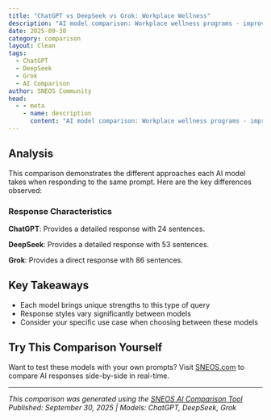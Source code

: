 ```yaml
---
title: "ChatGPT vs DeepSeek vs Grok: Workplace Wellness"
description: "AI model comparison: Workplace wellness programs - improve employee health and morale..."
date: 2025-09-30
category: comparison
layout: Clean
tags:
  - ChatGPT
  - DeepSeek
  - Grok
  - AI Comparison
author: SNEOS Community
head:
  - - meta
    - name: description
      content: "AI model comparison: Workplace wellness programs - improve employee health and morale..."
---
```


<ChatComparison
  title="ChatGPT vs DeepSeek vs Grok: Workplace Wellness"
  prompt="Workplace wellness programs - improve employee health and morale"
  :responses='{
    "ChatGPT": "Workplace wellness programs are initiatives implemented by organizations to promote the health and well-being of their employees. These programs can have a significant positive impact on both employee health and morale. Here\u2019s how workplace wellness programs contribute to these outcomes:\n\n### How Workplace Wellness Programs Improve Employee Health\n\n1. **Encourage Healthy Lifestyle Choices:**\n   - Programs often include health screenings, fitness challenges, nutrition seminars, and smoking cessation support that motivate employees to adopt healthier habits.\n   \n2. **Preventive Health Care:**\n   - Offering regular health assessments and vaccinations helps detect and prevent potential health issues early, reducing absenteeism and health-related costs.\n   \n3. **Stress Management:**\n   - Wellness initiatives may provide resources such as mindfulness training, counseling services, and relaxation techniques to help employees manage stress effectively.\n   \n4. **Physical Activity Promotion:**\n   - Facilities like on-site gyms, walking groups, or subsidized fitness memberships encourage physical activity, which improves cardiovascular health and boosts energy levels.\n\n5. **Chronic Disease Management:**\n   - Programs that assist employees in managing conditions like diabetes, hypertension, or obesity help improve their overall health and reduce complications.\n\n### How Workplace Wellness Programs Boost Employee Morale\n\n1. **Demonstrates Employer Care and Support:**\n   - When organizations invest in employee well-being, it fosters a culture of care and support, making employees feel valued and appreciated.\n\n2. **Improves Work-Life Balance:**\n   - Flexible wellness options and mental health resources contribute to a healthier work-life balance, increasing job satisfaction.\n\n3. **Enhances Team Building and Social Interaction:**\n   - Group activities like fitness challenges, health workshops, or sports events create opportunities for social connection and teamwork.\n\n4. **Increases Motivation and Productivity:**\n   - Healthier, happier employees tend to be more motivated and engaged, which translates into higher productivity and better work quality.\n\n5. **Reduces Absenteeism and Turnover:**\n   - Wellness programs can lead to fewer sick days and lower turnover rates, resulting in a more stable and committed workforce.\n\n### Examples of Workplace Wellness Program Components\n\n- Health risk assessments and biometric screenings\n- On-site fitness centers or gym memberships\n- Nutritional counseling and healthy cafeteria options\n- Smoking cessation programs\n- Mental health support, including counseling and stress management workshops\n- Flexible work schedules and remote work options\n- Incentives and rewards for participation in wellness activities\n\n### Conclusion\n\nWorkplace wellness programs are a valuable investment for organizations aiming to improve employee health and morale. By promoting healthier lifestyles, managing stress, and fostering a supportive work environment, these programs contribute to a happier, healthier, and more productive workforce.",
    "DeepSeek": "Of course. You\u0027ve hit on a core goal of modern human resources strategy. Workplace wellness programs are indeed powerful tools for improving both employee health and morale, but their success hinges on thoughtful design and implementation.\n\nHere\u2019s a comprehensive breakdown of how these programs achieve these goals, the key components of successful programs, and potential pitfalls to avoid.\n\n### How Wellness Programs Improve Employee Health\n\n1.  **Direct Health Interventions:**\n    *   **Preventive Care:** Encouraging annual physicals, vaccinations, and health screenings catches issues early, when they are easier and less expensive to treat.\n    *   **Chronic Disease Management:** Programs targeting hypertension, diabetes, or obesity can provide education, support groups, and coaching to help employees manage their conditions.\n    *   **Fitness Initiatives:** On-site gyms, subsidized gym memberships, or group fitness classes (like yoga or running clubs) directly increase physical activity levels.\n    *   **Nutritional Support:** Providing healthy snacks in the breakroom, offering nutrition workshops, or bringing in a dietitian can lead to better eating habits.\n\n2.  **Creating a Culture of Health:**\n    *   **Mental Health Support:** Providing access to Employee Assistance Programs (EAPs), mindfulness training, and stress management workshops addresses the whole person, not just physical health.\n    *   **Ergonomics:** Offering ergonomic assessments and equipment reduces musculoskeletal disorders and chronic pain.\n    *   **Smoking Cessation:** Programs and resources to help employees quit tobacco use have a direct and significant impact on long-term health.\n\n### How Wellness Programs Improve Employee Morale\n\n1.  **Demonstrating Organizational Care:**\n    *   **The \u0022Feel-Good\u0022 Factor:** When a company invests in an employee\u0027s well-being, it sends a powerful message: \u0022We value you as a whole person, not just as a worker.\u0022 This builds loyalty and emotional connection.\n    *   **Increased Engagement:** Employees who feel cared for are more likely to be engaged, proactive, and committed to the company\u0027s success.\n\n2.  **Fostering Social Connection and Culture:**\n    *   **Team Building:** Group activities like step challenges, sports teams, or wellness workshops break down silos, encourage camaraderie, and help build relationships outside of direct work tasks.\n    *   **Improved Workplace Environment:** A focus on wellness often leads to a more positive, supportive, and inclusive overall culture.\n\n3.  **Reducing Stress and Burnout:**\n    *   **Work-Life Balance:** Programs that promote flexible work arrangements, mindfulness, and time management directly combat burnout.\n    *   **Mental Health Resources:** Normalizing conversations about mental health and providing accessible resources reduces stigma and helps employees cope with stress, leading to a happier, more resilient workforce.\n\n### Key Components of a Successful Wellness Program\n\nA program that fails is often one that is poorly designed or mandatory. A successful program is:\n\n*   **Voluntary:** Participation must be a choice. Mandatory programs can feel invasive and create resentment.\n*   **Leadership-Driven:** When leaders actively participate and champion the program, it gains credibility and encourages wider adoption.\n*   **Holistic:** It should address all aspects of well-being:\n    *   **Physical:** Exercise, nutrition, sleep.\n    *   **Mental:** Stress management, mindfulness, EAPs.\n    *   **Financial:** Retirement planning, debt management workshops.\n    *   **Social:** Team events, community service.\n*   **Inclusive:** Activities should cater to diverse abilities, interests, and ages. A marathon-training club is great for some, but a lunchtime walking group is more accessible to all.\n*   **Well-Communicated:** Employees need to know what\u0027s available, how to participate, and the benefits. Use multiple channels (email, intranet, posters, team meetings).\n*   **Measured:** Use surveys (e.g., to measure morale and engagement), track participation rates, and analyze health claims data (if possible and anonymous) to measure ROI and refine the program.\n\n### The Business Case: Tangible Benefits for the Company\n\nImproving health and morale isn\u0027t just a \u0022nice-to-have\u0022; it has a direct impact on the bottom line.\n\n*   **Reduced Absenteeism:** Healthier employees take fewer sick days.\n*   **Lower Healthcare Costs:** Preventative care and chronic disease management can lead to lower insurance premiums and claims.\n*   **Increased Productivity:** Healthy, happy employees are more focused, energetic, and efficient (\u0022presenteeism\u0022).\n*   **Improved Talent Attraction \u0026 Retention:** A strong wellness program is a significant perk that helps attract top talent and reduces costly turnover.\n\n### Potential Pitfalls to Avoid\n\n*   **Privacy Concerns:** Health data must be kept strictly confidential and anonymous. Never link wellness program data to performance reviews.\n*   **\u0022One-Size-Fits-All\u0022 Approach:** A single program won\u0027t work for everyone. Offer a menu of options.\n*   **Focusing Only on Punitive Measures:** Penalizing employees for not meeting certain health benchmarks (like a high BMI) is demoralizing and can be discriminatory.\n*   **Lack of Follow-Through:** Launching a program with great fanfare and then letting it fizzle out can do more harm than good. It requires ongoing commitment and resources.\n\n### Conclusion\n\nWhen implemented thoughtfully, workplace wellness programs are a powerful win-win. They are a strategic investment that pays dividends in the form of a **healthier, happier, more engaged, and more productive workforce.** The key is to move beyond a simple \u0022gym membership reimbursement\u0022 and build a holistic, supportive culture of well-being that employees genuinely want to be a part of.",
    "Grok": "Workplace wellness programs are structured initiatives designed by employers to promote healthier lifestyles, improve employee well-being, and boost morale. These programs can vary widely in scope and focus, but they generally aim to address physical, mental, and emotional health. When implemented effectively, they can lead to increased productivity, reduced absenteeism, improved job satisfaction, and a more positive workplace culture. Below are key aspects of workplace wellness programs, their benefits, and strategies for implementation to improve employee health and morale.\n\n---\n\n### **Key Components of Workplace Wellness Programs**\n1. **Physical Health Initiatives**\n   - **Fitness Programs**: Offering gym memberships, onsite fitness classes (e.g., yoga, Zumba), or walking challenges to encourage physical activity.\n   - **Health Screenings**: Providing free or subsidized screenings for blood pressure, cholesterol, diabetes, or body mass index (BMI) to help employees monitor their health.\n   - **Nutrition Support**: Access to healthy snacks, nutrition workshops, or diet counseling to promote better eating habits.\n   - **Ergonomic Assessments**: Ensuring workstations are optimized to prevent physical strain or injuries like back pain or repetitive strain injuries.\n\n2. **Mental Health and Stress Management**\n   - **Counseling Services**: Offering access to Employee Assistance Programs (EAPs) for confidential counseling on personal or work-related issues.\n   - **Mindfulness and Meditation**: Providing resources or sessions for stress reduction techniques like mindfulness or guided meditation.\n   - **Work-Life Balance Initiatives**: Flexible work hours, remote work options, or paid time off for mental health days to reduce burnout.\n\n3. **Health Education and Awareness**\n   - **Workshops and Seminars**: Hosting sessions on topics like stress management, smoking cessation, or chronic disease prevention.\n   - **Health Challenges**: Organizing team-based challenges (e.g., step-count competitions or \u0022Meatless Monday\u0022 initiatives) to encourage healthy habits in a fun, engaging way.\n\n4. **Social and Community Building**\n   - **Team-Building Activities**: Encouraging camaraderie through wellness-focused group activities like fitness challenges or charity walks.\n   - **Support Groups**: Creating spaces for employees to connect over shared wellness goals or personal challenges, fostering a sense of community.\n\n5. **Financial Wellness**\n   - **Financial Planning Resources**: Offering workshops or tools to help employees manage debt, save for retirement, or budget effectively, as financial stress can impact overall well-being.\n\n---\n\n### **Benefits of Workplace Wellness Programs**\n1. **Improved Employee Health**\n   - Encourages healthier lifestyles, leading to reduced risks of chronic conditions like obesity, heart disease, and diabetes.\n   - Decreases healthcare costs for both employees and employers by preventing illness and promoting early intervention.\n\n2. **Boosted Morale and Engagement**\n   - Demonstrates that the employer values employee well-being, fostering a sense of appreciation and loyalty.\n   - Creates a supportive work environment where employees feel cared for, increasing job satisfaction.\n\n3. **Increased Productivity**\n   - Healthier employees are more focused, energetic, and less likely to experience burnout.\n   - Reduced stress levels lead to better decision-making and creativity.\n\n4. **Reduced Absenteeism and Turnover**\n   - Employees who are physically and mentally well are less likely to take sick days.\n   - Wellness programs improve retention by making employees feel valued, reducing the likelihood of seeking employment elsewhere.\n\n5. **Enhanced Workplace Culture**\n   - Promotes teamwork and camaraderie through shared wellness goals or activities.\n   - Builds trust between employees and management by showing a commitment to their overall well-being.\n\n---\n\n### **Strategies for Effective Implementation**\n1. **Assess Employee Needs**\n   - Conduct surveys or focus groups to understand employees\u2019 health concerns, interests, and preferences.\n   - Tailor programs to address specific issues, such as high stress levels or a sedentary workforce.\n\n2. **Secure Leadership Support**\n   - Ensure that senior management actively participates and endorses wellness initiatives to set a positive tone.\n   - Allocate budget and resources to sustain the program over time.\n\n3. **Offer Diverse and Inclusive Options**\n   - Provide a range of activities to accommodate different fitness levels, cultural backgrounds, and personal interests.\n   - Include virtual options for remote employees or those with scheduling conflicts.\n\n4. **Incentivize Participation**\n   - Offer rewards like gift cards, extra time off, or discounts on health-related services for meeting wellness goals.\n   - Keep incentives fair and achievable to avoid discouraging employees.\n\n5. **Promote Accessibility**\n   - Ensure programs are available to all employees, including those with disabilities or financial limitations.\n   - Provide low-cost or free options, such as walking groups or online resources.\n\n6. **Communicate Effectively**\n   - Use multiple channels (email, posters, intranet) to inform employees about wellness offerings and events.\n   - Share success stories or testimonials to build excitement and encourage participation.\n\n7. **Measure and Evaluate Success**\n   - Track metrics like participation rates, health outcomes (e.g., lower blood pressure), and employee feedback to gauge the program\u2019s impact.\n   - Use data to refine and improve initiatives over time.\n\n---\n\n### **Challenges and How to Address Them**\n1. **Low Participation Rates**\n   - **Solution**: Make programs voluntary, fun, and relevant to employees\u2019 needs. Use gamification (e.g., leaderboards, rewards) to boost engagement.\n\n2. **Budget Constraints**\n   - **Solution**: Start with low-cost initiatives like walking challenges or free online resources. Partner with local gyms or health organizations for discounted services.\n\n3. **Privacy Concerns**\n   - **Solution**: Ensure confidentiality in handling health data and make participation optional. Communicate clearly about how information will be used and protected.\n\n4. **Lack of Time**\n   - **Solution**: Integrate wellness activities into the workday (e.g., standing meetings, stretch breaks) or offer flexible scheduling for participation.\n\n---\n\n### **Real-World Examples of Successful Programs**\n- **Google**: Offers onsite fitness centers, nap pods, and healthy food options, contributing to high employee satisfaction and productivity.\n- **Johnson \u0026 Johnson**: Their long-standing wellness program includes health risk assessments and stress management resources, resulting in significant healthcare cost savings.\n- **Zappos**: Focuses on a fun, supportive culture with wellness perks like free fitness classes and mental health support, leading to strong employee retention.\n\n---\n\n### **Conclusion**\nWorkplace wellness programs are a powerful tool for improving employee health and morale. By addressing physical, mental, and social well-being, these programs create a healthier, happier, and more engaged workforce. To succeed, organizations must design initiatives that are inclusive, employee-centered, and supported by leadership. With careful planning and consistent effort, wellness programs can yield long-term benefits for both employees and the organization, fostering a workplace where everyone thrives. If you\u0027re considering implementing a program, start small, listen to employee feedback, and build a culture of well-being over time."
  }'
  published-date="22:46"
/>

## Analysis

This comparison demonstrates the different approaches each AI model takes when responding to the same prompt. Here are the key differences observed:

### Response Characteristics

**ChatGPT**: Provides a detailed response with 24 sentences. 

**DeepSeek**: Provides a detailed response with 53 sentences. 

**Grok**: Provides a direct response with 86 sentences. 

## Key Takeaways

- Each model brings unique strengths to this type of query
- Response styles vary significantly between models
- Consider your specific use case when choosing between these models

## Try This Comparison Yourself

Want to test these models with your own prompts? Visit [SNEOS.com](https://sneos.com) to compare AI responses side-by-side in real-time.

---

*This comparison was generated using the [SNEOS AI Comparison Tool](https://sneos.com)*
*Published: September 30, 2025 | Models: ChatGPT, DeepSeek, Grok*
